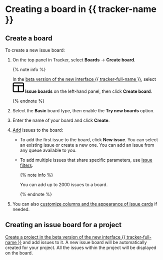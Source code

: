 # Creating a board in {{ tracker-name }}

## Create a board

To create a new issue board:

1. On the top panel in Tracker, select **Boards** → **Create board**.

   {% note info %}

   In the [beta version of the new interface {{ tracker-full-name }}](../user/personal.md#sec_beta), select ![](../../_assets/tracker/svg/boards.svg)&nbsp;**Issue boards** on the left-hand panel, then click **Create board**.

   {% endnote %}

1. Select the **Basic** board type, then enable the **Try new boards** option.

1. Enter the name of your board and click **Create**.

1. [Add](./agile-new-use.md#from-board) issues to the board:

    * To add the first issue to the board, click **New issue**. You can select an existing issue or create a new one. You can add an issue from any queue available to you.

    * To add multiple issues that share specific parameters, use [issue filters](./agile-new-use.md#from-bulk).

        {% note info %}



        You can add up to 2000 issues to a board.

        {% endnote %}

1. You can also [customize columns and the appearance of issue cards](agile-new-set.md) if needed.

## Creating an issue board for a project

[Create a project in the beta version of the new interface {{ tracker-full-name }}](./create-project.md) and add issues to it. A new issue board will be automatically created for your project. All the issues within the project will be displayed on the board.

